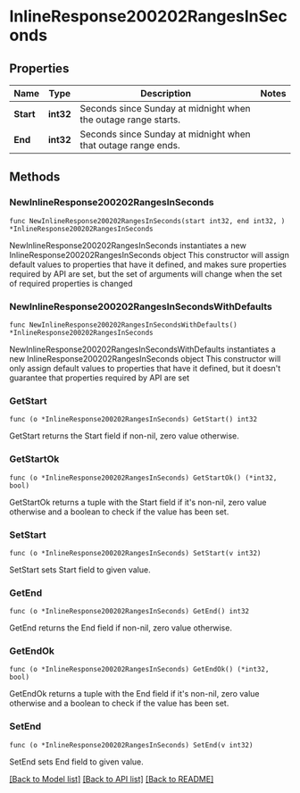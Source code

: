 # InlineResponse200202RangesInSeconds

## Properties

Name | Type | Description | Notes
------------ | ------------- | ------------- | -------------
**Start** | **int32** | Seconds since Sunday at midnight when the outage range starts. | 
**End** | **int32** | Seconds since Sunday at midnight when that outage range ends. | 

## Methods

### NewInlineResponse200202RangesInSeconds

`func NewInlineResponse200202RangesInSeconds(start int32, end int32, ) *InlineResponse200202RangesInSeconds`

NewInlineResponse200202RangesInSeconds instantiates a new InlineResponse200202RangesInSeconds object
This constructor will assign default values to properties that have it defined,
and makes sure properties required by API are set, but the set of arguments
will change when the set of required properties is changed

### NewInlineResponse200202RangesInSecondsWithDefaults

`func NewInlineResponse200202RangesInSecondsWithDefaults() *InlineResponse200202RangesInSeconds`

NewInlineResponse200202RangesInSecondsWithDefaults instantiates a new InlineResponse200202RangesInSeconds object
This constructor will only assign default values to properties that have it defined,
but it doesn't guarantee that properties required by API are set

### GetStart

`func (o *InlineResponse200202RangesInSeconds) GetStart() int32`

GetStart returns the Start field if non-nil, zero value otherwise.

### GetStartOk

`func (o *InlineResponse200202RangesInSeconds) GetStartOk() (*int32, bool)`

GetStartOk returns a tuple with the Start field if it's non-nil, zero value otherwise
and a boolean to check if the value has been set.

### SetStart

`func (o *InlineResponse200202RangesInSeconds) SetStart(v int32)`

SetStart sets Start field to given value.


### GetEnd

`func (o *InlineResponse200202RangesInSeconds) GetEnd() int32`

GetEnd returns the End field if non-nil, zero value otherwise.

### GetEndOk

`func (o *InlineResponse200202RangesInSeconds) GetEndOk() (*int32, bool)`

GetEndOk returns a tuple with the End field if it's non-nil, zero value otherwise
and a boolean to check if the value has been set.

### SetEnd

`func (o *InlineResponse200202RangesInSeconds) SetEnd(v int32)`

SetEnd sets End field to given value.



[[Back to Model list]](../README.md#documentation-for-models) [[Back to API list]](../README.md#documentation-for-api-endpoints) [[Back to README]](../README.md)


